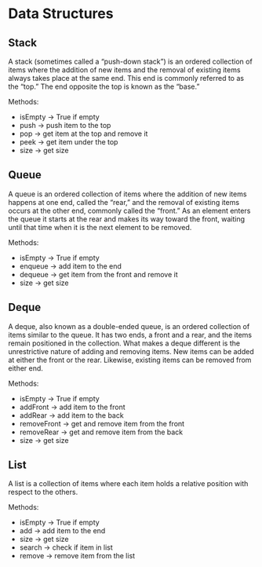 # Data Structures

## Stack

A stack (sometimes called a “push-down stack”) is an ordered collection of items where the addition of new items and the removal of existing items always takes place at the same end. This end is commonly referred to as the “top.” The end opposite the top is known as the “base.”

Methods:

- isEmpty -> True if empty
- push    -> push item to the top
- pop     -> get item at the top and remove it
- peek    -> get item under the top
- size    -> get size

## Queue

A queue is an ordered collection of items where the addition of new items happens at one end, called the “rear,” and the removal of existing items occurs at the other end, commonly called the “front.” As an element enters the queue it starts at the rear and makes its way toward the front, waiting until that time when it is the next element to be removed.

Methods:

- isEmpty -> True if empty
- enqueue -> add item to the end
- dequeue -> get item from the front and remove it
- size    -> get size

## Deque

A deque, also known as a double-ended queue, is an ordered collection of items similar to the queue. It has two ends, a front and a rear, and the items remain positioned in the collection. What makes a deque different is the unrestrictive nature of adding and removing items. New items can be added at either the front or the rear. Likewise, existing items can be removed from either end.

Methods:

- isEmpty -> True if empty
- addFront -> add item to the front
- addRear -> add item to the back
- removeFront -> get and remove item from the front
- removeRear -> get and remove item from the back
- size -> get size

## List

A list is a collection of items where each item holds a relative position with respect to the others.

Methods:

- isEmpty -> True if empty
- add -> add item to the end
- size -> get size
- search -> check if item in list
- remove -> remove item from the list